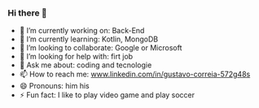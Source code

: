 ### Hi there 👋



- 🔭 I’m currently working on: Back-End
- 🌱 I’m currently learning: Kotlin, MongoDB
- 👯 I’m looking to collaborate: Google or Microsoft
- 🤔 I’m looking for help with: firt job
- 💬 Ask me about: coding and tecnologie
- 📫 How to reach me: www.linkedin.com/in/gustavo-correia-572g48s
- 😄 Pronouns: him his
- ⚡ Fun fact: I like to play video game and play soccer

